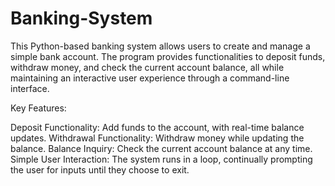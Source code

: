 # Banking-System
This Python-based banking system allows users to create and manage a simple bank account. The program provides functionalities to deposit funds, withdraw money, and check the current account balance, all while maintaining an interactive user experience through a command-line interface.

Key Features:

Deposit Functionality: Add funds to the account, with real-time balance updates.
Withdrawal Functionality: Withdraw money while updating the balance.
Balance Inquiry: Check the current account balance at any time.
Simple User Interaction: The system runs in a loop, continually prompting the user for inputs until they choose to exit.

